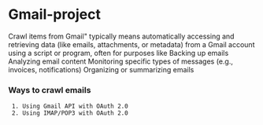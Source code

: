 # Gmail-project
  Crawl items from Gmail" typically means automatically accessing and retrieving data (like emails, attachments, or metadata) from a Gmail account using a script or program, often for purposes like
Backing up emails
Analyzing email content
Monitoring specific types of messages (e.g., invoices, notifications)
Organizing or summarizing emails

### Ways to crawl emails
     1. Using Gmail API with OAuth 2.0
     2. Using IMAP/POP3 with OAuth 2.0
